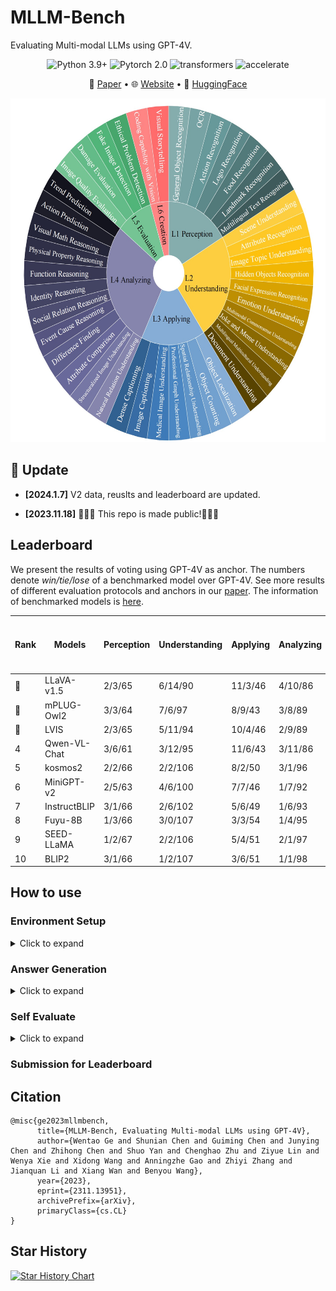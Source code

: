 # MLLM-Bench
Evaluating Multi-modal LLMs using GPT-4V.
<center>

![Python 3.9+](https://img.shields.io/badge/Python-3.9+-lightblue) ![Pytorch 2.0](https://img.shields.io/badge/PyTorch-2.0+-lightblue) ![transformers](https://img.shields.io/badge/transformers-4.36.0.dev0%2B-lightblue) ![accelerate](https://img.shields.io/badge/accelerate-0.22+-lightblue)
</center>

<p align="center">
   📃 <a href="https://arxiv.org/abs/2311.13951" target="_blank">Paper</a> • 🌐 <a href="https://mllm-bench.llmzoo.com/" target="_blank">Website</a> • 🤗 <a href="huggingface.com" target="_blank">HuggingFace</a>  

<p align="center">
<img src="./image.png" alt="Data Composition" width="550" height="550">


## 🌈 Update
* **[2024.1.7]** V2 data, reuslts and leaderboard are updated.

* **[2023.11.18]** 🎉🎉🎉 This repo is made public!🎉🎉🎉

## Leaderboard
We present the results of voting using GPT-4V as anchor. The numbers denote *win/tie/lose* of a benchmarked model over GPT-4V. See more results of different evaluation protocols and anchors in our  [paper](https://arxiv.org/abs/2311.13951). The information of benchmarked models is [here](./Model_cards.md).

| **Rank** | **Models**       | **Perception**  | **Understanding** | **Applying** | **Analyzing** | **Evaluation** | **Creation** | **Win Rates over GPT-4V** |
|------|--------------|-------------|---------------|----------|-----------|------------|----------|-----------|
| 🏅️    | LLaVA-v1.5   | 2/3/65      | 6/14/90       | 11/3/46  | 4/10/86   | 8/1/31     | 0/3/37   | 0.07      |
| 🥈    | mPLUG-Owl2   | 3/3/64      | 7/6/97        | 8/9/43   | 3/8/89    | 7/2/31     | 2/1/37   | 0.07      |
| 🥉    | LVIS         | 2/3/65      | 5/11/94       | 10/4/46  | 2/9/89    | 6/4/30     | 0/5/35   | 0.06      |
| 4    | Qwen-VL-Chat | 3/6/61      | 3/12/95       | 11/6/43  | 3/11/86   | 6/3/31     | 0/3/37   | 0.06      |
| 5    | kosmos2      | 2/2/66      | 2/2/106       | 8/2/50   | 3/1/96    | 4/0/36     | 0/0/40   | 0.05      |
| 6    | MiniGPT-v2   | 2/5/63      | 4/6/100       | 7/7/46   | 1/7/92    | 7/0/33     | 2/0/38   | 0.05      |
| 7    | InstructBLIP | 3/1/66      | 2/6/102       | 5/6/49   | 1/6/93    | 6/2/32     | 0/1/39   | 0.04      |
| 8    | Fuyu-8B      | 1/3/66      | 3/0/107       | 3/3/54   | 1/4/95    | 4/2/34     | 0/0/40   | 0.03      |
| 9    | SEED-LLaMA   | 1/2/67      | 2/2/106       | 5/4/51   | 2/1/97    | 3/4/33     | 0/0/40   | 0.03      |
| 10   | BLIP2        | 3/1/66      | 1/2/107       | 3/6/51   | 1/1/98    | 1/2/37     | 0/0/40   | 0.02      |





## How to use
### Environment Setup
<details><summary>Click to expand</summary>
   
Install required packages:
```bash
pip install -r requirements.txt
```
Update `transformers` (we used `4.36.0.dev0`):
```bash
pip install git+https://github.com/huggingface/transformers
```

</details>



### Answer Generation
<details><summary>Click to expand</summary>

- Configurate `accelerate` settings. We use `bf16` inference by default. If this is not supported by your device, set `downcast_bf16` to `false` and `mixed_precision` to `fp16`.

- Add model information in [configs/model_configs.yaml](./configs/model_configs.yaml)

- Create a model worker in [workers/model_workers.py](./workers/model_workers.py). The worker should inherit `BaseWorker`.
Rewrite `init_components()` and `forward()` method. Explanations of parameters and outputs of the two methods are in [workers/baseworker.py](./workers/baseworker.py).

- Run `bash generate.sh`.


</details>

### Self Evaluate
<details><summary>Click to expand</summary>

- Prepare the data in the format as shown in [data/anchor.json](./data/anchor.json), note that the key "unique_idx", "gen_model_id", and "answer" are required. Move your data under [data](./data/) folder.

- Modify the parameters in [evaluate.sh](./evaluate.sh), especially "model_name" and "model2_path".

- Put your OpenAI API key in [evaluate.py](./scripts/evaluate.py), please make sure you have access to model "gpt-4-vision-preview".

- Run `bash evaluate.sh`.

- NOTE: The per sample criteria is not provided for self-evaluate and this self-evaluation process is just used for your reference. If you wish your results to be displayed on the leaderboard, please refer to [Submission for Leaderboard](#submission-for-leaderboard).

</details>

### Submission for Leaderboard



## Citation
```angular2
@misc{ge2023mllmbench,
      title={MLLM-Bench, Evaluating Multi-modal LLMs using GPT-4V}, 
      author={Wentao Ge and Shunian Chen and Guiming Chen and Junying Chen and Zhihong Chen and Shuo Yan and Chenghao Zhu and Ziyue Lin and Wenya Xie and Xidong Wang and Anningzhe Gao and Zhiyi Zhang and Jianquan Li and Xiang Wan and Benyou Wang},
      year={2023},
      eprint={2311.13951},
      archivePrefix={arXiv},
      primaryClass={cs.CL}
}
```


## Star History

<a href="https://star-history.com/#FreedomIntelligence/MLLM-Bench&Date">
  <picture>
    <source media="(prefers-color-scheme: dark)" srcset="https://api.star-history.com/svg?repos=FreedomIntelligence/MLLM-Bench&type=Date&theme=dark" />
    <source media="(prefers-color-scheme: light)" srcset="https://api.star-history.com/svg?repos=FreedomIntelligence/MLLM-Bench&type=Date" />
    <img alt="Star History Chart" src="https://api.star-history.com/svg?repos=FreedomIntelligence/MLLM-Bench&type=Date" />
  </picture>
</a>